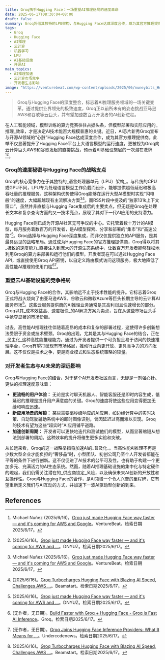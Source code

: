 ```yaml
---
title: Groq携手Hugging Face：一场重塑AI推理格局的速度革命
date: 2025-06-17T08:30:04+08:00
draft: false
summary: Groq凭借其独特的LPU架构，与Hugging Face达成深度合作，成为其官方推理提供商，显著提升了开源AI模型的推理速度。此举不仅为数百万开发者带来了前所未有的高性能AI推理能力，也直接挑战了亚马逊AWS和谷歌等云服务巨头在AI基础设施领域的市场主导地位，预示着AI计算格局的深远变革。
tags: 
  - Groq
  - Hugging Face
  - AI推理
  - 云计算
  - 机器学习
  - LPU
  - AI基础设施
  - 开源AI
main_topics: 
  - AI推理加速
  - 云计算市场竞争
  - 开发者生态影响
image: "https://venturebeat.com/wp-content/uploads/2025/06/nuneybits_Hugging_Face_emoji_hugging_a_golden_computer_chip_43197dd5-9825-4137-b57d-818a40816ceb.webp?w=400"
---
```


> Groq与Hugging Face的深度整合，标志着AI推理服务领域的一场关键变革。通过提供业界领先的极致速度，Groq正以前所未有的姿态挑战亚马逊AWS和谷歌等云巨头，并有望加速数百万开发者的AI创新进程。

在人工智能领域，模型训练的算力竞赛往往占据头条，但模型部署和实际应用的_推理_效率，才是决定AI技术能否大规模普惠的关键。近日，AI芯片新秀Groq宣布与开源AI领域的“心脏”Hugging Face达成深度合作，成为其官方推理提供商。此举不仅显著提升了Hugging Face平台上大语言模型的运行速度，更被视为Groq向云计算巨头AWS和谷歌发起的直接挑战，预示着AI基础设施层的一次潜在洗牌[^1][^2]。

### Groq的速度秘密与Hugging Face的战略支点

Groq的核心竞争力在于其独特的_语言处理器单元（LPU）架构_。与传统的CPU或GPU不同，LPU专为处理语言模型工作负载而设计，能够提供超低延迟和极高吞吐量的推理服务。这种架构优势使得Groq能够在运行大型AI模型时实现“闪电般”的速度，大幅超越现有主流解决方案[^1][^3]。而RSS片段中提及的“独家131k上下文窗口”，虽然并非直接与Hugging Face集成后的主要卖点，但无疑是Groq在处理长文本和复杂查询方面的又一技术亮点，展现了其对下一代AI应用的支持潜力。

Hugging Face则已成为开源AI社区无可争议的中心。它托管着数十万计的AI模型，每月服务着数百万的开发者，是AI模型探索、分享和部署的“集市”和“高速公路”[^2]。Groq选择与Hugging Face深度集成，而非仅仅提供独立的API服务，是其最具远见的战略布局。通过成为Hugging Face的官方推理提供商，Groq得以将其_极致的速度能力_直接注入到庞大的开源生态系统中，让数百万开发者能够轻松地利用Groq的算力来部署和运行他们的模型。开发者现在可以通过Hugging Face API，或直接使用Groq API密钥，以自定义路由模式访问这项服务，极大地降低了高性能AI推理的使用门槛[^4][^5]。

### 重塑云AI基础设施的竞争格局

Groq与Hugging Face的合作，其影响远不止于技术性能的提升。它标志着Groq正式将战火烧向了由亚马逊AWS、谷歌云和微软Azure等巨头长期主导的云计算AI服务市场[^3]。这些云服务提供商的AI推理业务通常是其高利润且快速增长的部分。Groq以其_成本效益高、速度极快_的AI解决方案为卖点，旨在从这些市场巨头手中抢夺显著的市场份额。

过去，高性能AI推理往往伴随着高昂的成本和复杂的部署过程，这使得许多创新想法受限于资金或技术壁颈。Groq的出现，尤其是其与Hugging Face的结合，正在_民主化_这种高性能推理能力。通过为开发者提供一个可负担且易于访问的快速推理平台，Groq有望打破现有市场格局，推动行业向更开放、更具竞争力的方向发展。这不仅仅是技术之争，更是商业模式和生态系统策略的较量。

### 对开发者生态与AI未来的深远影响

Groq与Hugging Face的结合，对于整个AI开发者社区而言，无疑是一剂强心针。更快的推理速度意味着：

*   **更流畅的用户体验：** 无论是实时聊天机器人、智能客服还是即时内容生成，低延迟的推理是提升用户满意度的关键。Groq的速度将使这些应用变得更加无缝和响应迅速。
*   **新应用场景的解锁：** 某些需要毫秒级响应的AI应用，如边缘计算中的实时决策、自动驾驶辅助系统中的即时图像识别，曾因延迟过高而难以实现。Groq的技术有望为这些“超实时”AI应用铺平道路。
*   **加速创新周期：** 开发者可以更快地迭代和测试他们的模型，从而显著缩短从想法到部署的周期。这种效率的提升将催生更多实验和突破。

从长远来看，Groq的这一战略举措将加速AI的_普及化_。当高性能AI推理不再是少数大型企业才能负担的“奢侈品”时，小型团队、初创公司乃至个人开发者都能在平等的条件下进行创新。这不仅促进了AI技术的公平可及性，也有助于构建一个更加多元、充满活力的AI生态系统。然而，随着AI推理基础设施的集中化与特定硬件的崛起，我们仍需关注潜在的_供应商锁定_风险，以及确保未来AI创新的开放性和互操作性。Groq与Hugging Face的合作，是AI领域一个令人兴奋的里程碑，它有望重新定义我们与AI互动的方式，并加速下一波AI驱动型创新的到来。

## References
[^1]: Michael Nuñez (2025/6/16)。[Groq just made Hugging Face way faster — and it's coming for AWS and Google](https://technewstube.com/venturebeat/1735744/groq-made-hugging-face-faster-aws-google/)。VentureBeat。检索日期2025/6/17。
[^2]: (2025/6/16)。[Groq just made Hugging Face way faster — and it's coming for AWS and ...](https://dnyuz.com/2025/06/16/groq-just-made-hugging-face-way-faster-and-its-coming-for-aws-and-google/)。DNYUZ。检索日期2025/6/17。
[^3]: (2025/6/16)。[Groq Turbocharges Hugging Face with Blazing AI Speed, Challenges AWS ...](https://beamstart.com/news/groq-just-made-hugging-face-17501117392672)。Beamstart。检索日期2025/6/17。
[^4]: (无作者，无日期)。[Build Faster with Groq + Hugging Face - Groq is Fast AI Inference](https://groq.com/build-faster-with-groq-hugging-face/)。Groq。检索日期2025/6/17。
[^5]: (无作者，无日期)。[Groq Joins Hugging Face Inference Providers: What It Means for ...](https://undercodenews.com/groq-joins-hugging-face-inference-providers-what-it-means-for-developers-and-ai-inference/)。Undercodenews。检索日期2025/6/17。
